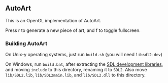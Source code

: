 ## AutoArt

This is an OpenGL implementation of AutoArt.

Press r to generate a new piece of art, and f to toggle fullscreen.

### Building AutoArt

On Unix-y operating systems, just run `build.sh` (you will need `libsdl2-dev`)

On Windows, run `build.bat`, after extracting the [SDL development libraries](https://www.libsdl.org/download-2.0.php), and moving `include` to this directory, renaming it to `SDL2`. Also move `lib/SDL2.lib`, `lib/SDL2main.lib`, and `lib/SDL2.dll` to this directory.

